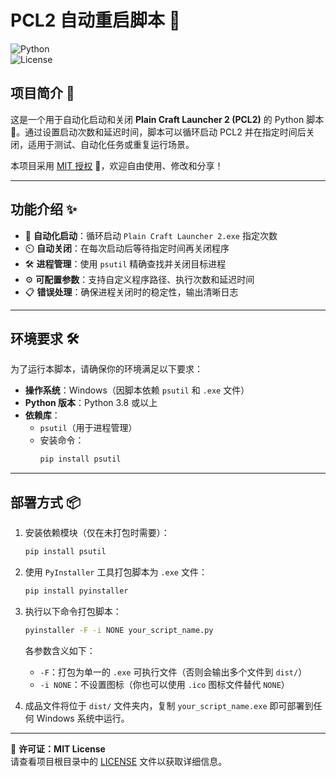 # PCL2 自动重启脚本 🚀

![Python](https://img.shields.io/badge/Python-3.8+-blue.svg)  
![License](https://img.shields.io/badge/license-MIT-green.svg)

## 项目简介 📖

这是一个用于自动化启动和关闭 **Plain Craft Launcher 2 (PCL2)** 的 Python 脚本 🐍。通过设置启动次数和延迟时间，脚本可以循环启动 PCL2 并在指定时间后关闭，适用于测试、自动化任务或重复运行场景。

本项目采用 [MIT 授权](LICENSE) 📜，欢迎自由使用、修改和分享！

---

## 功能介绍 ✨

- 🔄 **自动化启动**：循环启动 `Plain Craft Launcher 2.exe` 指定次数  
- ⏲️ **自动关闭**：在每次启动后等待指定时间再关闭程序  
- 🛠️ **进程管理**：使用 `psutil` 精确查找并关闭目标进程  
- ⚙️ **可配置参数**：支持自定义程序路径、执行次数和延迟时间  
- 📋 **错误处理**：确保进程关闭时的稳定性，输出清晰日志  

---

## 环境要求 🛠️

为了运行本脚本，请确保你的环境满足以下要求：

- **操作系统**：Windows（因脚本依赖 `psutil` 和 `.exe` 文件）  
- **Python 版本**：Python 3.8 或以上  
- **依赖库**：
  - `psutil`（用于进程管理）  
  - 安装命令：
    ```bash
    pip install psutil
    ```

---

## 部署方式 📦

1. 安装依赖模块（仅在未打包时需要）：

   ```bash
   pip install psutil
   ```

2. 使用 `PyInstaller` 工具打包脚本为 `.exe` 文件：

   ```bash
   pip install pyinstaller
   ```

3. 执行以下命令打包脚本：

   ```bash
   pyinstaller -F -i NONE your_script_name.py
   ```

   各参数含义如下：

   - `-F`：打包为单一的 `.exe` 可执行文件（否则会输出多个文件到 `dist/`）
   - `-i NONE`：不设置图标（你也可以使用 `.ico` 图标文件替代 `NONE`）

4. 成品文件将位于 `dist/` 文件夹内，复制 `your_script_name.exe` 即可部署到任何 Windows 系统中运行。

---

📄 **许可证：MIT License**  
请查看项目根目录中的 [LICENSE](./LICENSE) 文件以获取详细信息。
